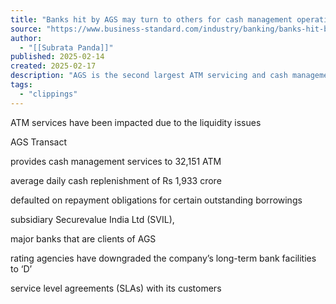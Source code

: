 ```yaml
---
title: "Banks hit by AGS may turn to others for cash management operations"
source: "https://www.business-standard.com/industry/banking/banks-hit-by-ags-transact-technologies-likely-to-move-cms-services-125021401787_1.html"
author:
  - "[[Subrata Panda]]"
published: 2025-02-14
created: 2025-02-17
description: "AGS is the second largest ATM servicing and cash management in the country with presence across 2,200 cities and towns"
tags:
  - "clippings"
---
```

ATM services have been impacted due to the liquidity issues

AGS Transact

provides cash management services to 32,151 ATM

average daily cash replenishment of Rs 1,933 crore

defaulted on repayment obligations for certain outstanding borrowings

subsidiary Securevalue India Ltd (SVIL),

major banks that are clients of AGS

rating agencies have downgraded the company’s long-term bank facilities to ‘D’

service level agreements (SLAs) with its customers